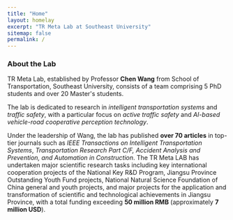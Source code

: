 ```yaml
---
title: "Home"
layout: homelay
excerpt: "TR Meta Lab at Southeast University"
sitemap: false
permalink: /
---
```


### About the Lab

TR Meta Lab, established by Professor **Chen Wang** from School of Transportation, Southeast University, consists of a team comprising 5 PhD students and over 20 Master's students. 

The lab is dedicated to research in *intelligent transportation systems* and *traffic safety*, with a particular focus on *active traffic safety* and *AI-based vehicle-road cooperative perception technology*.

Under the leadership of Wang, the lab has published **over 70 articles** in top-tier journals such as *IEEE Transactions on Intelligent Transportation Systems*, *Transportation Research Part C/F, Accident Analysis and Prevention, and Automation in Construction*. The TR Meta LAB has undertaken major scientific research tasks including key international cooperation projects of the National Key R&D Program, Jiangsu Province Outstanding Youth Fund projects, National Natural Science Foundation of China general and youth projects, and major projects for the application and transformation of scientific and technological achievements in Jiangsu Province, with a total funding exceeding **50 million RMB** (approximately **7 million USD**).

